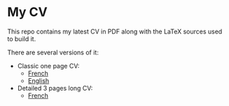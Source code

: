 # My CV
This repo contains my latest CV in PDF along with the LaTeX sources used to build it.

There are several versions of it:
- Classic one page CV:
    - [French](./CV_Valentin_Sporer-detailed-fr.pdf)
    - [English](./CV_Valentin_Sporer-en.pdf)
- Detailed 3 pages long CV:
    - [French](./CV_extended_Valentin_Sporer-fr.pdf)
